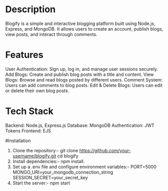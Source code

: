 # Description
Blogify is a simple and interactive blogging platform built using Node.js, Express, and MongoDB. It allows users to create an account, publish blogs, view posts, and interact through comments.

# Features
User Authentication: Sign up, log in, and manage user sessions securely.
Add Blogs: Create and publish blog posts with a title and content.
View Blogs: Browse and read blogs posted by different users.
Comment System: Users can add comments to blog posts.
Edit & Delete Blogs: Users can edit or delete their own blog posts.

# Tech Stack
Backend: Node.js, Express.js
Database: MongoDB
Authentication: JWT Tokens
Frontend: EJS

#Installation

1. Clone the repository:-
git clone https://github.com/your-username/blogify.git
cd blogify
2. Install dependencies:-
npm install.
3. Set up a .env file and configure environment variables:-
PORT=5000
MONGO_URI=your_mongodb_connection_string
SESSION_SECRET=your_secret_key
4. Start the server:-
npm start
